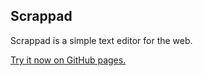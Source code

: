 Scrappad
---------

Scrappad is a simple text editor for the web.

[Try it now on GitHub pages.](https://mca62511.github.io/scrappad)
